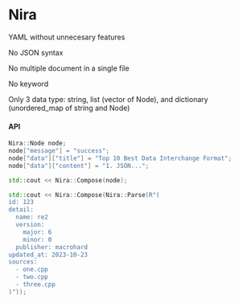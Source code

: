 # Nira 
YAML without unnecesary features

No JSON syntax

No multiple document in a single file

No keyword

Only 3 data type: string, list (vector of Node), and dictionary (unordered_map of string and Node)

#### API
~~~ cpp
Nira::Node node;
node["message"] = "success";
node["data"]["title"] = "Top 10 Best Data Interchange Format";
node["data"]["content"] = "1. JSON...";

std::cout << Nira::Compose(node);
~~~

~~~ cpp
std::cout << Nira::Compose(Nira::Parse(R"(
id: 123
detail:
  name: re2
  version:
    major: 6
    minor: 0
  publisher: macrohard
updated_at: 2023-10-23
sources:
  - one.cpp
  - two.cpp
  - three.cpp
)"));
~~~
